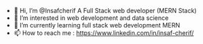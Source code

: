 - 👋 Hi, I’m @Insafcherif A Full Stack web developer (MERN Stack)
- 👀 I’m interested in web development and data science 
- 🌱 I’m currently learning full stack web development MERN
- 📫 How to reach me : https://www.linkedin.com/in/insaf-cherif/

<!---
Insafcherif/Insafcherif is a ✨ special ✨ repository because its `README.md` (this file) appears on your GitHub profile.
You can click the Preview link to take a look at your changes.
--->

